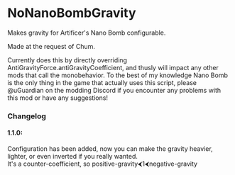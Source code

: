 # NoNanoBombGravity
Makes gravity for Artificer's Nano Bomb configurable.

Made at the request of Chum.

Currently does this by directly overriding AntiGravityForce.antiGravityCoefficient, and thusly will impact any other mods that call the monobehavior.
To the best of my knowledge Nano Bomb is the only thing in the game that actually uses this script, please @uGuardian on the modding Discord if you encounter any problems with this mod or have any suggestions!

### Changelog

#### 1.1.0:
Configuration has been added, now you can make the gravity heavier, lighter, or even inverted if you really wanted.<br>
It's a counter-coefficient, so
positive-gravity⮜1⮜negative-gravity